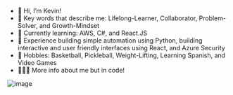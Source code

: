 - 👋 Hi, I’m Kevin!
- 🌱 Key words that describe me: Lifelong-Learner, Collaborator, Problem-Solver, and Growth-Mindset
- 📗 Currently learning: AWS, C#, and React.JS
- 👀 Experience building simple automation using Python, building interactive and user friendly interfaces using React, and Azure Security
- 🏀 Hobbies: Basketball, Pickleball, Weight-Lifting, Learning Spanish, and Video Games
- 👨🏻‍💻 More info about me but in code! 

![image](https://github.com/user-attachments/assets/666b03af-d342-42f4-a043-8e65318f5229)



<!---
earkevin11/earkevin11 is a ✨ special ✨ repository because its `README.md` (this file) appears on your GitHub profile.
You can click the Preview link to take a look at your changes.
--->
